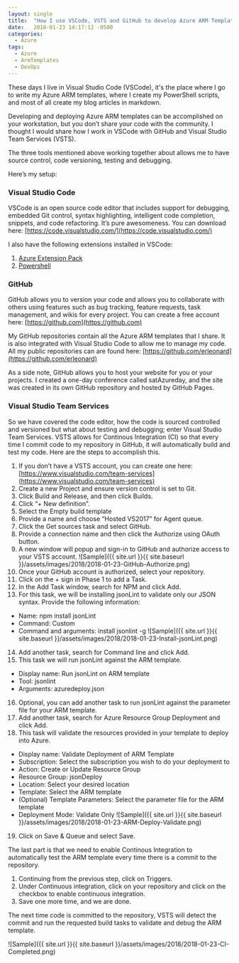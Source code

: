 ```yaml
---
layout: single
title:  "How I use VSCode, VSTS and GitHub to develop Azure ARM Templates"
date:   2018-01-23 14:17:12 -0500
categories:
  - Azure
tags:
  - Azure
  - ArmTemplates
  - DevOps
---
```


These days I live in Visual Studio Code (VSCode), it's the place where I go to write my Azure ARM templates, where I create my PowerShell scripts, and most of all create my blog articles in markdown.

Developing and deploying Azure ARM templates can be accomplished on your workstation, but you don’t share your code with the community. I thought I would share how I work in VSCode with GitHub and Visual Studio Team Services (VSTS).

The three tools mentioned above working together about allows me to have source control, code versioning, testing and debugging.

Here’s my setup:

### Visual Studio Code
VSCode is an open source code editor that includes support for debugging, embedded Git control, syntax highlighting, intelligent code completion, snippets, and code refactoring. It’s pure awesomeness. You can download here: [https://code.visualstudio.com/](https://code.visualstudio.com/)

I also have the following extensions installed in VSCode:
1.	[Azure Extension Pack](https://marketplace.visualstudio.com/items?itemName=ms-vscode.vscode-azureextensionpack)
2.	[Powershell](https://marketplace.visualstudio.com/items?itemName=ms-vscode.PowerShell)

### GitHub
GitHub allows you to version your code and allows you to collaborate with others using features such as bug tracking, feature requests, task management, and wikis for every project. You can create a free account here: [https://github.com](https://github.com)

My GitHub repositories contain all the Azure ARM templates that I share. It is also integrated with Visual Studio Code to allow me to manage my code. All my public repositories can are found here: [https://github.com/erleonard](https://github.com/erleonard)

As a side note, GitHub allows you to host your website for you or your projects. I created a one-day conference called satAzureday, and the site was created in its own GitHub repository and hosted by GitHub Pages.

### Visual Studio Team Services
So we have covered the code editor, how the code is sourced controlled and versioned but what about testing and debugging; enter Visual Studio Team Services. VSTS allows for Continous Integration (CI) so that every time I commit code to my repository in GitHub, it will automatically build and test my code.
Here are the steps to accomplish this.
1.	If you don’t have a VSTS account, you can create one here: [https://www.visualstudio.com/team-services](https://www.visualstudio.com/team-services)
2.	Create a new Project and ensure version control is set to Git.
3.	Click Build and Release, and then click Builds.
4.	Click “+ New definition”.
5.	Select the Empty build template
6.	Provide a name and choose “Hosted VS2017” for Agent queue.
7.	Click the Get sources task and select GitHub.
8.	Provide a connection name and then click the Authorize using OAuth button.
9.	A new window will popup and sign-in to GitHub and authorize access to your VSTS account.
![Sample]({{ site.url }}{{ site.baseurl }}/assets/images/2018/2018-01-23-GitHub-Authorize.png)
10.	 Once your GitHub account is authorized, select your repository.
11.	 Click on the + sign in Phase 1 to add a Task.
12.	 In the Add Task window, search for NPM and click Add.
13.	 For this task, we will be installing jsonLint to validate only our JSON syntax. Provide the following information:
  *	Name: npm install jsonLint
  * Command: Custom
  * Command and arguments: install jsonlint -g
![Sample]({{ site.url }}{{ site.baseurl }}/assets/images/2018/2018-01-23-Install-jsonLint.png)
14.	 Add another task, search for Command line and click Add.
15.	 This task we will run jsonLint against the ARM template.
  * Display name: Run jsonLint on ARM template
  * Tool: jsonlint
  * Arguments: azuredeploy.json
16.	Optional, you can add another task to run jsonLint against the parameter file for your ARM template.
17.	Add another task, search for Azure Resource Group Deployment and click Add.
18.	This task will validate the resources provided in your template to deploy into Azure.
  * Display name: Validate Deployment of ARM Template
  * Subscription: Select the subscription you wish to do your deployment to
  * Action: Create or Update Resource Group
  * Resource Group: jsonDeploy
  * Location: Select your desired location
  * Template: Select the ARM template
  * (Optional) Template Parameters: Select the parameter file for the ARM template
  * Deployment Mode: Validate Only
![Sample]({{ site.url }}{{ site.baseurl }}/assets/images/2018/2018-01-23-ARM-Deploy-Validate.png)

19.	Click on Save & Queue and select Save.

The last part is that we need to enable Continous Integration to automatically test the ARM template every time there is a commit to the repository.
1.	Continuing from the previous step, click on Triggers.
2.	Under Continuous integration, click on your repository and click on the checkbox to enable continuous integration.
3.	Save one more time, and we are done.

The next time code is committed to the repository, VSTS will detect the commit and run the requested build tasks to validate and debug the ARM template.

![Sample]({{ site.url }}{{ site.baseurl }}/assets/images/2018/2018-01-23-CI-Completed.png)